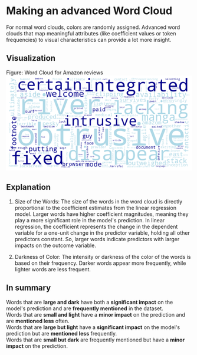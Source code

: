 
# Making an advanced Word Cloud

For normal word clouds, colors are randomly assigned. Advanced word clouds that map meaningful attributes (like coefficient values or token frequencies) to visual characteristics can provide a lot more insight. 


## Visualization 
Figure: Word Cloud for Amazon reviews 
![](https://raw.githubusercontent.com/Damen-C/AdvancedWordCloud/main/word_cloud.png)

## Explanation
1. Size of the Words: The size of the words in the word cloud is directly proportional to the coefficient estimates from the linear regression model. Larger words have higher coefficient magnitudes, meaning they play a more significant role in the model's prediction. In linear regression, the coefficient represents the change in the dependent variable for a one-unit change in the predictor variable, holding all other predictors constant. So, larger words indicate predictors with larger impacts on the outcome variable.

2. Darkness of Color: The intensity or darkness of the color of the words is based on their frequency. Darker words appear more frequently, while lighter words are less frequent.

## In summary
Words that are **large and dark** have both a **significant impact** on the model's prediction and are **frequently mentioned** in the dataset.  
Words that are **small and light** have a **minor impact** on the prediction and are **mentioned less** often.  
Words that are **large but light** have a **significant impact** on the model's prediction but are **mentioned less** frequently.  
Words that are **small but dark** are frequently mentioned but have a **minor impact** on the prediction.

